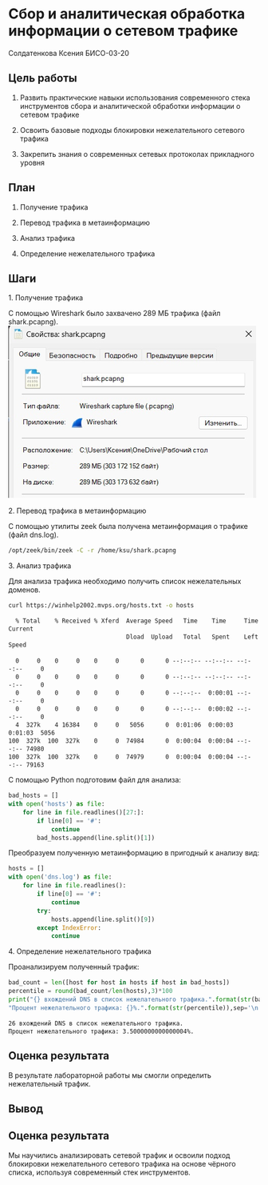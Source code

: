 # Сбор и аналитическая обработка информации о сетевом трафике
Солдатенкова Ксения БИСО-03-20

## Цель работы

1.  Развить практические навыки использования современного стека
    инструментов сбора и аналитической обработки информации о сетевом
    трафике

2.  Освоить базовые подходы блокировки нежелательного сетевого трафика

3.  Закрепить знания о современных сетевых протоколах прикладного уровня

## План

1.  Получение трафика

2.  Перевод трафика в метаинформацию

3.  Анализ трафика

4.  Определение нежелательного трафика

## Шаги

1\. Получение трафика

С помощью Wireshark было захвачено 289 МБ трафика (файл shark.pcapng).
![Трафик](shark.png)

2\. Перевод трафика в метаинформацию

С помощью утилиты zeek была получена метаинформация о трафике (файл
dns.log).

``` bash
/opt/zeek/bin/zeek -C -r /home/ksu/shark.pcapng
```

3\. Анализ трафика

Для анализа трафика необходимо получить список нежелательных доменов.

``` bash
curl https://winhelp2002.mvps.org/hosts.txt -o hosts
```

      % Total    % Received % Xferd  Average Speed   Time    Time     Time  Current
                                     Dload  Upload   Total   Spent    Left  Speed

      0     0    0     0    0     0      0      0 --:--:-- --:--:-- --:--:--     0
      0     0    0     0    0     0      0      0 --:--:-- --:--:-- --:--:--     0
      0     0    0     0    0     0      0      0 --:--:--  0:00:01 --:--:--     0
      0     0    0     0    0     0      0      0 --:--:--  0:00:02 --:--:--     0
      4  327k    4 16384    0     0   5056      0  0:01:06  0:00:03  0:01:03  5056
    100  327k  100  327k    0     0  74984      0  0:00:04  0:00:04 --:--:-- 74980
    100  327k  100  327k    0     0  74979      0  0:00:04  0:00:04 --:--:-- 79163

С помощью Python подготовим файл для анализа:

``` python
bad_hosts = []
with open('hosts') as file:
    for line in file.readlines()[27:]:
        if line[0] == '#':
            continue
        bad_hosts.append(line.split()[1])
```

Преобразуем полученную метаинформацию в пригодный к анализу вид:

``` python
hosts = []
with open('dns.log') as file:
    for line in file.readlines():
        if line[0] == '#':
            continue
        try:
            hosts.append(line.split()[9])
        except IndexError:
            continue
```

4\. Определение нежелательного трафика

Проанализируем полученный трафик:

``` python
bad_count = len([host for host in hosts if host in bad_hosts])
percentile = round(bad_count/len(hosts),3)*100
print("{} вхождений DNS в список нежелательного трафика.".format(str(bad_count)),
"Процент нежелательного трафика: {}%.".format(str(percentile)),sep='\n')
```

    26 вхождений DNS в список нежелательного трафика.
    Процент нежелательного трафика: 3.5000000000000004%.

## Оценка результата

В результате лабораторной работы мы смогли определить нежелательный
трафик.

## Вывод

## Оценка результата

Мы научились анализировать сетевой трафик и освоили подход блокировки
нежелательного сетевого трафика на основе чёрного списка, используя
современный стек инструментов.
